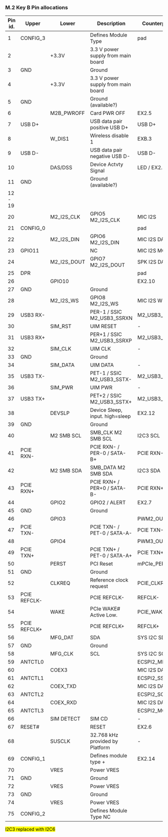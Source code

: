 ### M.2 Key B Pin allocations

| Pin id.	| Upper     | Lower      | Description                        | Counterpoint   | Voltage Level |
|-----------|-----------|------------|------------------------------------|----------------|---------------|
| 1         | CONFIG_3  |		     | Defines Module Type	              | pad            |               |
| 2         |           | +3.3V	     | 3.3 V power supply from main board |  			   | 3.3V          |
| 3	        | GND		|            | Ground	                          |                |  GND		|
| 4	        | 	        | +3.3V	     | 3.3 V power supply from main board |                | 3.3V          |
| 5	        | GND		|            | Ground (available?)                |                | GND	|
| 6	        | 	        | M2B_PWROFF | Card PWR OFF                       |	EX2.5          | 1.8/3.3   |
| 7	        | USB D+	|            | USB data pair positive	USB D+    | USB D+         |     |			
| 8	        | 	        | W_DIS1     | Wireless disable 1				  | EXB.3          |               |
| 9	        | USB D-	|            | USB data pair negative	USB D-    | USB D-         |     |			
| 10        | 	        | DAS/DSS	 | Device Actvty Signal               | LED / EX2.9    |		3.3V |
| 11	    | GND		|            | Ground (available?)	              |                | GND          |
| 12 - 19   |			|            |                                    |                |            |   		
| 20        |           | M2_I2S_CLK | GPIO5	M2_I2S_CLK                | MIC I2S        | 1.8V          |
| 21	    | CONFIG_0	|            |		  			                  | pad            |    |
| 22	    |           | M2_I2S_DIN | 	GPIO6	M2_I2S_DIN                | MIC I2S DATA0  | 1.8V         |
| 23	    | GPIO11    |            | 			NC			              | MIC I2S MCLK   | 1.8V         |
| 24	    |           | M2_I2S_DOUT|	GPIO7	M2_I2S_DOUT			      | SPK I2S DATA0  | 1.8V         |
| 25        | DPR       | 	         |   			                      | pad            |              |
| 26	    |           | GPIO10     | 	  			                      | EX2.10         | 1.8V         |
| 27	    | GND		|            | Ground	                          |                | GND          |
| 28        |           | M2_I2S_WS  | GPIO8	M2_I2S_WS			      | MIC I2S WS     | 1.8V         |
| 29	    | USB3 RX-	|            | PER-1 / SSIC	M2_USB3_SSRXN		  | M2_USB3_SSRX-  |              |	
| 30	    |           | SIM_RST    | UIM RESET			              | -              |              |
| 31        | USB3 RX+  |            | PER+1 / SSIC	M2_USB3_SSRXP		  | M2_USB3_SSRX+  |              |	
| 32		|           | SIM_CLK    | UIM CLK			                  | -              |              |
| 33        | GND		|            | Ground                             |                | GND	      |
| 34		|           | SIM_DATA	 | UIM DATA			                  | -              |              |
| 35        | USB3 TX-	|            | PET-1 / SSIC	M2_USB3_SSTX-	      | M2_USB3_SSTX-  |              |
| 36        |           | SIM_PWR    | UIM PWR			                  | -              |              |
| 37        | USB3 TX+  |            | PET+2 / SSIC	M2_USB3_SSTX+		  | M2_USB3_SSTX+  |              |
| 38        | 	        | DEVSLP     | Device Sleep, input. high=sleep    | EX2.12          | 3.3V         |	
| 39        | GND       |            | Ground	                          |                | GND          |
| 40        | 	        | M2 SMB SCL | SMB_CLK	M2 SMB SCL                | I2C3 SCL       | 1.8V         |
| 41        | PCIE RXN-	|            | PCIE RXN- / PER-0 / SATA-B+        | PCIE RXN-      |          |			
| 42        | 	        | M2 SMB SDA | SMB_DATA	M2 SMB SDA		          | I2C3 SDA       | 1.8V         |
| 43        | PCIE RXN+ |            | PCIE RXN+ / PER+0 / SATA-B-        |	PCIE RXN+      | 1.8V          |
| 44        | 	        | GPIO2      | GPIO2 / ALERT                      | EX2.7         | 1.8V          |
| 45        | GND		|            | Ground	                          |                | GND           |
| 46        | 	        | GPIO3      |   	                              | PWM2_OUT       | 1.8V          |
| 47        | PCIE TXN- |            | PCIE TXN- / PET-0 / SATA-A-        | PCIE TXN-      | 1.8V      |			
| 48        | 	        | GPIO4      | 	                                  | PWM3_OUT       | 1.8V          |
| 49        | PCIE TXN+	|            | PCIE TXN+ / PET-0 / SATA-A+        | PCIE TXN+      | 1.8V      |			
| 50        |           | PERST	     | PCI Reset	                      | mPCIe_PERST    |               |
| 51        | GND		|            | Ground                             |                | GND           |
| 52        | 	        | CLKREQ     | Reference clock request		      | PCIE_CLKREQ_B  | 3.3V         |
| 53        | PCIE REFCLK- |         | PCIE REFCLK-	                      | REFCLK-       |              |
| 54        | 	        | WAKE       | PCIe WAKE# Active Low.	          | PCIE_WAKE_B   |              |		
| 55        | PCIE REFCLK+ |         | PCIE REFCLK+				          | REFCLK+       |              |
| 56        | 	        | MFG_DAT    | SDA		                          | SYS I2C SDA   |               |	
| 57        | GND		|            | Ground                             |               |               |
| 58        | 	        | MFG_CLK    | SCL                                | SYS I2C SCL   |               |
| 59        | ANTCTL0   |            |                                    | ECSPI2_MISO   |               |
| 60        | 	        | COEX3      |                                    | MIC I2S DATA3  |               |
| 61        | ANTCTL1   |            |                                    | ECSPI2_SS0     |               |
| 62        | 	        | COEX_TXD   |   	                              | MIC I2S DATA2  | 1.8V          |
| 63        | ANTCTL2   |            |                                    | ECSPI2_SCLK    |               |
| 64        | 	        | COEX_RXD   |                                    | MIC I2S DATA1  | 1.8V          |
| 65        | ANTCTL3   |            |                                    | ECSPI2_MOSI    |               |
| 66        | 	        | SIM DETECT | SIM CD		                      | -              |               |
| 67        | RESET#	|            | RESET			                  | EX2.6          |  1.8V         |
| 68        |           | SUSCLK     | 32.768 kHz provided by Platform    | -              |  |   			
| 69        | CONFIG_1	|            | Defines module type			+	  | EX2.14          |               |
| 70        |           | VRES       | Power	VRES			          |               | +3.3V         |
| 71        | GND		|            | Ground				              |               | GND           |
| 72        |           | VRES       | Power	VRES			          |               | +3.3V         |
| 73        | GND		|            | Ground				              |               | GND           |
| 74        | 	        | VRES       | Power	VRES			          |               | +3.3V         |
| 75        | CONFIG_2  |            | Defines Module Type	NC	           |              |               |

<mark>I2C3 replaced with I2C6</mark>
